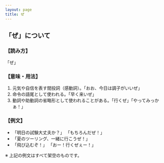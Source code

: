 ```yaml
---
layout: page
title: ぜ
---
```

## 「ぜ」について

### 【読み方】
「ぜ」

### 【意味・用法】
1. 元気や自信を表す間投詞（感動詞）。「おお、今日は調子がいいぜ」
2. 命令の語尾として使われる。「早く来いぜ」
3. 動詞や助動詞の省略形として使われることがある。「行くぜ」「やってみっかぁ！」

### 【例文】
- 「明日の試験大丈夫か？」 「もちろんだぜ！」
- 「夏のツーリング、一緒に行こうぜ！」
- 「飛び込むぞ！」 「おー！行くぜぇー！」

※ 上記の例文はすべて架空のものです。